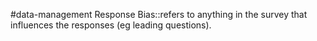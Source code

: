 #data-management 
Response Bias::refers to anything in the survey that influences the responses (eg leading questions).